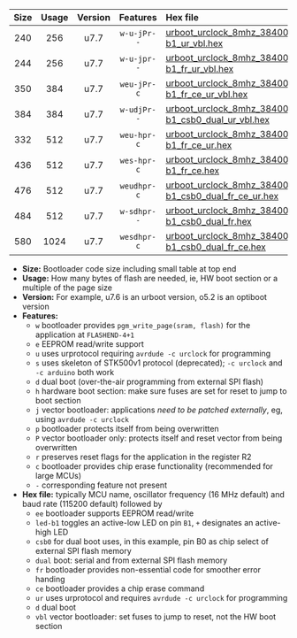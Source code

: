 |Size|Usage|Version|Features|Hex file|
|:-:|:-:|:-:|:-:|:--|
|240|256|u7.7|`w-u-jPr--`|[urboot_urclock_8mhz_38400bps_led-b1_ur_vbl.hex](https://raw.githubusercontent.com/stefanrueger/urboot.hex/main/boards/urclock/fcpu_8mhz/38400_bps/urboot_urclock_8mhz_38400bps_led-b1_ur_vbl.hex)|
|244|256|u7.7|`w-u-jpr--`|[urboot_urclock_8mhz_38400bps_led-b1_fr_ur_vbl.hex](https://raw.githubusercontent.com/stefanrueger/urboot.hex/main/boards/urclock/fcpu_8mhz/38400_bps/urboot_urclock_8mhz_38400bps_led-b1_fr_ur_vbl.hex)|
|350|384|u7.7|`weu-jPr-c`|[urboot_urclock_8mhz_38400bps_ee_led-b1_fr_ce_ur_vbl.hex](https://raw.githubusercontent.com/stefanrueger/urboot.hex/main/boards/urclock/fcpu_8mhz/38400_bps/urboot_urclock_8mhz_38400bps_ee_led-b1_fr_ce_ur_vbl.hex)|
|384|384|u7.7|`w-udjPr--`|[urboot_urclock_8mhz_38400bps_led-b1_csb0_dual_ur_vbl.hex](https://raw.githubusercontent.com/stefanrueger/urboot.hex/main/boards/urclock/fcpu_8mhz/38400_bps/urboot_urclock_8mhz_38400bps_led-b1_csb0_dual_ur_vbl.hex)|
|332|512|u7.7|`weu-hpr-c`|[urboot_urclock_8mhz_38400bps_ee_led-b1_fr_ce_ur.hex](https://raw.githubusercontent.com/stefanrueger/urboot.hex/main/boards/urclock/fcpu_8mhz/38400_bps/urboot_urclock_8mhz_38400bps_ee_led-b1_fr_ce_ur.hex)|
|436|512|u7.7|`wes-hpr-c`|[urboot_urclock_8mhz_38400bps_ee_led-b1_fr_ce.hex](https://raw.githubusercontent.com/stefanrueger/urboot.hex/main/boards/urclock/fcpu_8mhz/38400_bps/urboot_urclock_8mhz_38400bps_ee_led-b1_fr_ce.hex)|
|476|512|u7.7|`weudhpr-c`|[urboot_urclock_8mhz_38400bps_ee_led-b1_csb0_dual_fr_ce_ur.hex](https://raw.githubusercontent.com/stefanrueger/urboot.hex/main/boards/urclock/fcpu_8mhz/38400_bps/urboot_urclock_8mhz_38400bps_ee_led-b1_csb0_dual_fr_ce_ur.hex)|
|484|512|u7.7|`w-sdhpr--`|[urboot_urclock_8mhz_38400bps_led-b1_csb0_dual_fr.hex](https://raw.githubusercontent.com/stefanrueger/urboot.hex/main/boards/urclock/fcpu_8mhz/38400_bps/urboot_urclock_8mhz_38400bps_led-b1_csb0_dual_fr.hex)|
|580|1024|u7.7|`wesdhpr-c`|[urboot_urclock_8mhz_38400bps_ee_led-b1_csb0_dual_fr_ce.hex](https://raw.githubusercontent.com/stefanrueger/urboot.hex/main/boards/urclock/fcpu_8mhz/38400_bps/urboot_urclock_8mhz_38400bps_ee_led-b1_csb0_dual_fr_ce.hex)|

- **Size:** Bootloader code size including small table at top end
- **Usage:** How many bytes of flash are needed, ie, HW boot section or a multiple of the page size
- **Version:** For example, u7.6 is an urboot version, o5.2 is an optiboot version
- **Features:**
  + `w` bootloader provides `pgm_write_page(sram, flash)` for the application at `FLASHEND-4+1`
  + `e` EEPROM read/write support
  + `u` uses urprotocol requiring `avrdude -c urclock` for programming
  + `s` uses skeleton of STK500v1 protocol (deprecated); `-c urclock` and `-c arduino` both work
  + `d` dual boot (over-the-air programming from external SPI flash)
  + `h` hardware boot section: make sure fuses are set for reset to jump to boot section
  + `j` vector bootloader: applications *need to be patched externally*, eg, using `avrdude -c urclock`
  + `p` bootloader protects itself from being overwritten
  + `P` vector bootloader only: protects itself and reset vector from being overwritten
  + `r` preserves reset flags for the application in the register R2
  + `c` bootloader provides chip erase functionality (recommended for large MCUs)
  + `-` corresponding feature not present
- **Hex file:** typically MCU name, oscillator frequency (16 MHz default) and baud rate (115200 default) followed by
  + `ee` bootloader supports EEPROM read/write
  + `led-b1` toggles an active-low LED on pin `B1`, `+` designates an active-high LED
  + `csb0` for dual boot uses, in this example, pin B0 as chip select of external SPI flash memory
  + `dual` boot: serial and from external SPI flash memory
  + `fr` bootloader provides non-essential code for smoother error handing
  + `ce` bootloader provides a chip erase command
  + `ur` uses urprotocol and requires `avrdude -c urclock` for programming
  + `d` dual boot
  + `vbl` vector bootloader: set fuses to jump to reset, not the HW boot section
